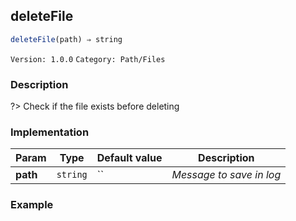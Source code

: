 ## deleteFile 
  ```javascript
 deleteFile(path) ⇒ string 
``` 

 ` Version: 1.0.0 ` 
` Category: Path/Files ` 

### Description 

?> Check if the file exists before deleting 

### Implementation 

| Param | Type | Default value | Description | 
| --- | --- | --- | --- | 
| **path** | `string` | `` | _Message to save in log_ | 

### Example 

 ```javascript 
  
 ```  

